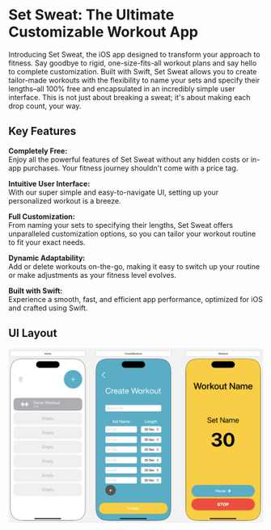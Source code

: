 # Set Sweat: The Ultimate Customizable Workout App
Introducing Set Sweat, the iOS app designed to transform your approach to fitness. Say goodbye to rigid, one-size-fits-all workout plans and say hello to complete customization. Built with Swift, Set Sweat allows you to create tailor-made workouts with the flexibility to name your sets and specify their lengths–all 100% free and encapsulated in an incredibly simple user interface. This is not just about breaking a sweat; it's about making each drop count, your way.

## Key Features
**Completely Free:** <br />
    Enjoy all the powerful features of Set Sweat without any hidden costs or in-app purchases. Your fitness journey shouldn't come with a price tag.

**Intuitive User Interface:** <br />
    With our super simple and easy-to-navigate UI, setting up your personalized workout is a breeze.

**Full Customization:** <br />
    From naming your sets to specifying their lengths, Set Sweat offers unparalleled customization options, so you can tailor your workout routine to fit your exact needs.

**Dynamic Adaptability:** <br />
    Add or delete workouts on-the-go, making it easy to switch up your routine or make adjustments as your fitness level evolves.

**Built with Swift:** <br />
    Experience a smooth, fast, and efficient app performance, optimized for iOS and crafted using Swift.




## UI Layout
![Screenshot](https://github.com/krystal109/SetSweat/blob/main/Images/Screenshot%202023-10-18%20at%2010.38.19%20AM.png)

